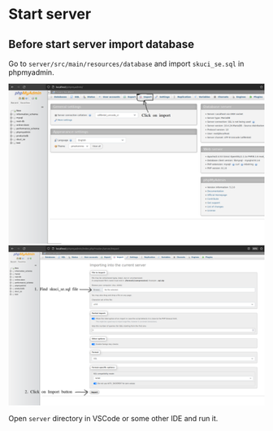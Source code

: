 # Start server

## Before start server import database

Go to `server/src/main/resources/database` and import `skuci_se.sql` in phpmyadmin.

![phpmyadmin homepage](./img/phpmyadmin_home.png)
![phpmyadmin homepage](./img/phpmyadmin_import.png)

Open `server` directory in VSCode or some other IDE and run it.
